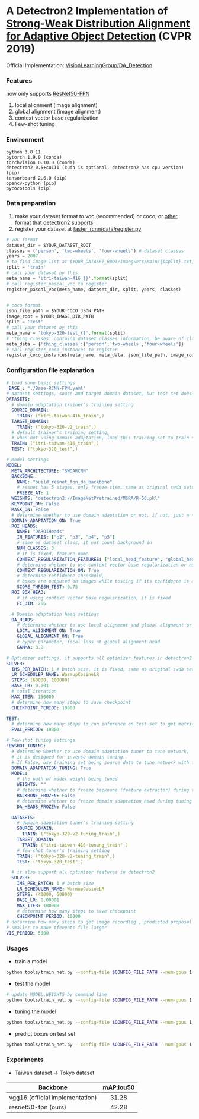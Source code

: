 # A Detectron2 Implementation of [Strong-Weak Distribution Alignment for Adaptive Object Detection](https://arxiv.org/pdf/1812.04798.pdf) (CVPR 2019)
Official Implementation: [VisionLearningGroup/DA_Detection](https://github.com/VisionLearningGroup/DA_Detection)
### Features
now only supports [ResNet50-FPN](https://github.com/facebookresearch/detectron2/blob/main/configs/Base-RCNN-FPN.yaml)
1. local alignment (image alignment)
2. global alignment (image alignment)
3. context vector base regularization
4. Few-shot tuning

### Environment
```
python 3.8.11
pytorch 1.9.0 (conda)
torchvision 0.10.0 (conda)
detectron2 0.5+cu111 (cuda is optional, detectron2 has cpu version) (pip)
tensorboard 2.6.0 (pip)
opencv-python (pip)
pycocotools (pip)
```
### Data preparation

1. make your dataset format to voc (recommended) or coco, or [other format](https://detectron2.readthedocs.io/en/latest/tutorials/builtin_datasets.html) that detectron2 supports
2. register your dataset at [faster_rcnn/data/register.py](https://github.com/Shuntw6096/swda-detectron2/blob/main/faster_rcnn/data/register.py)

```python
# VOC format
dataset_dir = $YOUR_DATASET_ROOT
classes = ('person', 'two-wheels', 'four-wheels') # dataset classes
years = 2007
# to find image list at $YOUR_DATASET_ROOT/ImaegSets/Main/{$split}.txt, only "train", "test", "val", "trainval"
split = 'train'
# call your dataset by this
meta_name = 'itri-taiwan-416_{}'.format(split)
# call register_pascal_voc to register
register_pascal_voc(meta_name, dataset_dir, split, years, classes)


# coco format
json_file_path = $YOUR_COCO_JSON_PATH
image_root = $YOUR_IMAGE_DIR_PATH
split = 'test'
# call your dataset by this
meta_name = 'tokyo-320-test_{}'.format(split)
# 'thing_classes' contains dataset classes information, be aware of class order
meta_data = {'thing_classes':['person','two-wheels','four-wheels']}
# call register_coco_instances to register
register_coco_instances(meta_name, meta_data, json_file_path, image_root)
```

### Configuration file explanation
``` yaml
# load some basic settings
_BASE_: "./Base-RCNN-FPN.yaml"
# dataset settings, souce and target domain dataset, but test set does not have domain setting
DATASETS:
  # domain adaptation trainer's training setting
  SOURCE_DOMAIN:
    TRAIN: ("itri-taiwan-416_train",)
  TARGET_DOMAIN:
    TRAIN: ("tokyo-320-v2_train",)
  # default trainer's training setting,
  # when not using domain adaptation, load this training set to train noraml faster-rcnn
  TRAIN: ("itri-taiwan-416_train",)
  TEST: ("tokyo-320_test",)

# Model settings
MODEL:
  META_ARCHITECTURE: "SWDARCNN"
  BACKBONE:
    NAME: "build_resnet_fpn_da_backbone"
    # resnet has 5 stages, only freeze stem, same as original swda setting
    FREEZE_AT: 1
  WEIGHTS: "detectron2://ImageNetPretrained/MSRA/R-50.pkl"
  KEYPOINT_ON: False
  MASK_ON: False
  # determine whether to use domain adaptation or not, if not, just a normal faster-rcnn
  DOMAIN_ADAPTATION_ON: True
  ROI_HEADS:
    NAME: "DAROIHeads"
    IN_FEATURES: ["p2", "p3", "p4", "p5"]
    # same as dataset class, it not count background in 
    NUM_CLASSES: 3
    # it is fixed, feature name
    CONTEXT_REGULARIZATION_FEATURES: ["local_head_feature", "global_head_feature"]
    # determine whether to use context vector base regularization or not
    CONTEXT_REGULARIZATION_ON: True
    # determine confidence threshold, 
    # boxes are outputed on images while testing if its confidence is above threshold
    SCORE_THRESH_TEST: 0.75
  ROI_BOX_HEAD:
    # if using context vector base regularization, it is fixed
    FC_DIM: 256

  # Domain adaptation head settings
  DA_HEADS:
    # determine whether to use local alignment and global alignment or not
    LOCAL_ALIGNMENT_ON: True
    GLOBAL_ALIGNMENT_ON: True
    # hyper parameter, focal loss at global alignment head
    GAMMA: 3.0

# Optimizer settings, it supports all optimizer features in detectron2
SOLVER:
  IMS_PER_BATCH: 1 # batch size, it is fixed, same as original swda setting
  LR_SCHEDULER_NAME: WarmupCosineLR
  STEPS: (60000, 100000)
  BASE_LR: 0.001
  # total iteration
  MAX_ITER: 150000
  # determine how many steps to save checkpoint
  CHECKPOINT_PERIOD: 10000

TEST:
  # determine how many steps to run inference on test set to get metric(mAP), 0 is not to run
  EVAL_PERIOD: 10000

# Few-shot tuning settings
FEWSHOT_TUNING:
  # determine whether to use domain adaptation tuner to tune network,
  # it is designed for inverse domain tuning.
  # If False, use training set being source data to tune network with few-shot tuner
  DOMAIN_ADAPTATION_TUNING: True
  MODEL:
    # the path of model weight being tuned
    WEIGHTS: ""
    # determine whether to freeze backnone (feature extractor) during tuning 
    BACKBONE_FROZEN: False
    # determine whether to freeze domain adaptation head during tuning 
    DA_HEADS_FROZEN: False

  DATASETS:
    # domain adaptation tuner's training setting
    SOURCE_DOMAIN:
      TRAIN: ("tokyo-320-v2-tuning_train",)
    TARGET_DOMAIN:
      TRAIN: ("itri-taiwan-416-tunung_train",)
    # few-shot tuner's training setting
    TRAIN: ("tokyo-320-v2-tuning_train",)
    TEST: ("tokyo-320_test",)

  # it also support all optimizer features in detectron2
  SOLVER:
    IMS_PER_BATCH: 1 # batch size
    LR_SCHEDULER_NAME: WarmupCosineLR
    STEPS: (40000, 60000)
    BASE_LR: 0.00001
    MAX_ITER: 100000
    # determine how many steps to save checkpoint
    CHECKPOINT_PERIOD: 10000
# determine how many steps to get image record(eg., predicted proposal generated by rpn) during traing,
# smaller to make tfevents file larger 
VIS_PERIOD: 5000
```
### Usages
* train a model
``` bash
python tools/train_net.py --config-file $CONFIG_FILE_PATH --num-gpus 1
```
* test the model
``` bash
# update MODEL.WEIGHTS by command line
python tools/train_net.py --config-file $CONFIG_FILE_PATH --num-gpus 1 --eval-only MODEL.WEIGHTS $MODEL_WEIGHT_PATH
```
* tuning the model
``` bash
python tools/train_net.py --config-file $CONFIG_FILE_PATH --num-gpus 1 --tuning-only FEWSHOT_TUNING.MODEL.WEIGHTS $MODEL_WEIGHT_PATH
```
* predict boxes on test set
``` bash
python tools/train_net.py --config-file $CONFIG_FILE_PATH --num-gpus 1 --test-images MODEL.WEIGHTS $MODEL_WEIGHT_PATH  MODEL.ROI_HEADS.SCORE_THRESH_TEST 0.75
```
### Experiments
* Taiwan dataset -> Tokyo dataset

| Backbone        | mAP:iou50 |
| ------------- |:-------------:| 
| vgg16 (official implementation)| 31.28| 
| resnet50-fpn (ours)| 42.28|